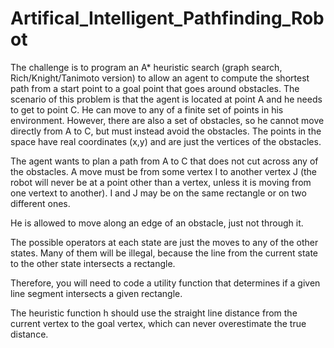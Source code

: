 # Artifical_Intelligent_Pathfinding_Robot

The challenge is to program an A* heuristic search (graph search, Rich/Knight/Tanimoto version)
to allow an agent to compute the shortest path from a start point to a goal point that goes around obstacles.
The scenario of this problem is that the agent is located at point A and he needs to get to point C. 
He can move to any of a finite set of points in his environment. However, there are also a set of obstacles, 
so he cannot move directly from A to C, but must instead avoid the obstacles. 
The points in the space have real coordinates (x,y) and are just the vertices of the obstacles.

The agent wants to plan a path from A to C that does not cut across any of the obstacles.
A move must be from some vertex I to another vertex J (the robot will never be at a point other than a vertex, 
unless it is moving from one vertext to another). I and J may be on the same rectangle or on two different ones.

He is allowed to move along an edge of an obstacle, just not through it.

The possible operators at each state are just the moves to any of the other states. Many of them will be illegal, 
because the line from the current state to the other state intersects a rectangle. 

Therefore, you will need to code a utility function that determines if a given line segment intersects a given rectangle. 

The heuristic function h should use the straight line distance from the current vertex to the goal vertex, 
which can never overestimate the true distance. 
